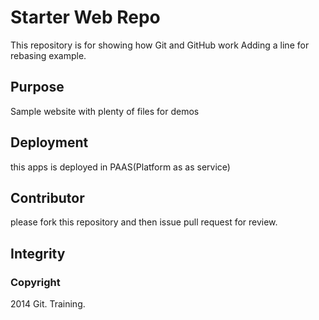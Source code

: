 # Starter Web Repo

This repository is for showing how Git and GitHub work
Adding a line for rebasing example.

## Purpose

Sample website with plenty of files for demos

## Deployment

this apps is deployed in PAAS(Platform as as service) 
## Contributor
please fork this repository and then issue pull request for review.
## Integrity
### Copyright
2014 Git. Training.